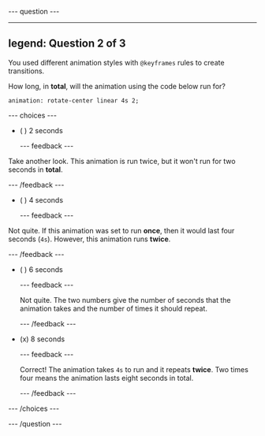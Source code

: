 
--- question ---

---
legend: Question 2 of 3
---

You used different animation styles with `@keyframes` rules to create transitions. 

How long, in **total**, will the animation using the code below run for?

`animation: rotate-center linear 4s 2;`

--- choices ---

- ( ) 2 seconds

  --- feedback ---

Take another look. This animation is run twice, but it won't run for two seconds in **total**.
 
  --- /feedback ---

- ( ) 4 seconds

  --- feedback ---

Not quite. If this animation was set to run **once**, then it would last four seconds (`4s`). However, this animation runs **twice**.

  --- /feedback ---

- ( ) 6 seconds

  --- feedback ---

  Not quite. The two numbers give the number of seconds that the animation takes and the number of times it should repeat. 

  --- /feedback ---

- (x) 8 seconds

  --- feedback ---

  Correct! The animation takes `4s` to run and it repeats **twice**. Two times four means the animation lasts eight seconds in total.

  --- /feedback ---

--- /choices ---

--- /question ---
